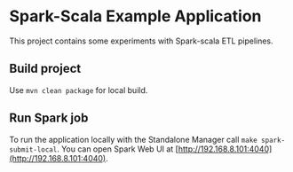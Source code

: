 # Spark-Scala Example Application

This project contains some experiments with Spark-scala ETL pipelines.

## Build project

Use `mvn clean package` for local build.

## Run Spark job

To run the application locally with the Standalone Manager call `make spark-submit-local`.
You can open Spark Web UI at [http://192.168.8.101:4040](http://192.168.8.101:4040).
